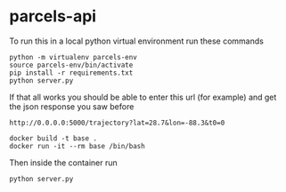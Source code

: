 # parcels-api
To run this in a local python virtual environment run these commands
```
python -m virtualenv parcels-env
source parcels-env/bin/activate
pip install -r requirements.txt
python server.py
```

If that all works you should be able to enter this url (for example) and get the json response you saw before

```
http://0.0.0.0:5000/trajectory?lat=28.7&lon=-88.3&t0=0
```



```
docker build -t base .
docker run -it --rm base /bin/bash
```

Then inside the container run 

```
python server.py
```
